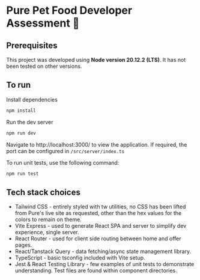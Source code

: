 # Pure Pet Food Developer Assessment 🐶

## Prerequisites

This project was developed using **Node version 20.12.2 (LTS)**. It has not been tested on other versions.

## To run

Install dependencies

```bash
npm install
```

Run the dev server

```bash
npm run dev
```

Navigate to http://localhost:3000/ to view the application. If required, the port can be configured in `/src/server/index.ts`


To run unit tests, use the following command:

```bash
npm run test
```

## Tech stack choices

- Tailwind CSS - entirely styled with tw utilities, no CSS has been lifted from Pure's live site as requested, other than the hex values for the colors to remain on theme. 
- Vite Express - used to generate React SPA and server to simplify dev experience, single server.
- React Router - used for client side routing between home and offer pages.
- React/Tanstack Query - data fetching/async state management library.
- TypeScript - basic tsconfig included with Vite setup.
- Jest & React Testing Library - few examples of unit tests to demonstrate understanding. Test files are found within component directories.
